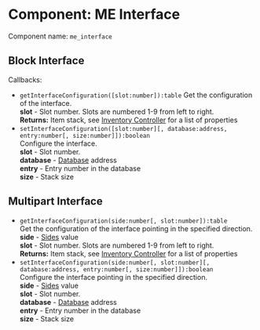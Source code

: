# Component: ME Interface

Component name: `me_interface`

## Block Interface

Callbacks:

* `getInterfaceConfiguration([slot:number]):table`
  Get the configuration of the interface.  
  **slot** - Slot number. Slots are numbered 1-9 from left to right.  
  **Returns:** Item stack, see [Inventory Controller] for a list of properties
* `setInterfaceConfiguration([slot:number][, database:address, entry:number[, size:number]]):boolean`  
  Configure the interface.  
  **slot** - Slot number.  
  **database** - [Database] address  
  **entry** - Entry number in the database  
  **size** - Stack size

## Multipart Interface

* `getInterfaceConfiguration(side:number[, slot:number]):table`  
  Get the configuration of the interface pointing in the specified direction.  
  **side** - [Sides] value  
  **slot** - Slot number. Slots are numbered 1-9 from left to right.  
  **Returns:** Item stack, see [Inventory Controller] for a list of properties
* `setInterfaceConfiguration(side:number[, slot:number][, database:address, entry:number[, size:number]]):boolean`  
  Configure the interface pointing in the specified direction.  
  **side** - [Sides] value  
  **slot** - Slot number.  
  **database** - [Database] address  
  **entry** - Entry number in the database  
  **size** - Stack size

[Sides]: http://ocdoc.cil.li/api:sides
[Inventory Controller]: http://ocdoc.cil.li/component:inventory_controller
[Database]: http://ocdoc.cil.li/component:database
